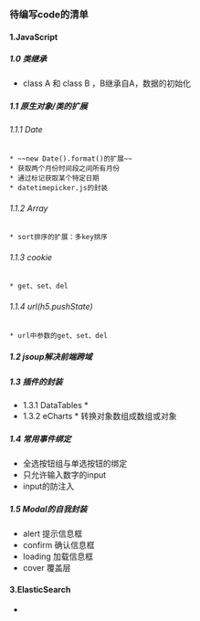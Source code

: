 

### 待编写code的清单

#### 1.JavaScript

##### 1.0 类继承
   * class A 和 class B ，B继承自A，数据的初始化

##### 1.1 原生对象/类的扩展
###### 1.1.1 Date
    * ~~new Date().format()的扩展~~ 
    * 获取两个月份时间段之间所有月份
    * 通过标记获取某个特定日期
    * datetimepicker.js的封装
###### 1.1.2 Array
    * sort排序的扩展：多key排序 
###### 1.1.3 cookie
    * get、set、del
###### 1.1.4 url(h5.pushState)
    * url中参数的get、set、del 

##### 1.2 jsoup解决前端跨域
 
##### 1.3 插件的封装
   * 1.3.1 DataTables
    * 
   * 1.3.2 eCharts
    * 转换对象数组成数组或对象 
 
##### 1.4 常用事件绑定
   * 全选按钮组与单选按钮的绑定
   * 只允许输入数字的input
   * input的防注入

##### 1.5 Modal的自我封装
   * alert 提示信息框
   * confirm 确认信息框
   * loading 加载信息框
   * cover 覆盖层

#### 3.ElasticSearch
  * 
